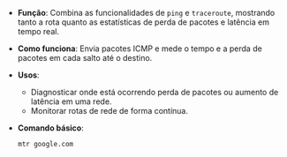 - **Função**: Combina as funcionalidades de `ping` e `traceroute`, mostrando tanto a rota quanto as estatísticas de perda de pacotes e latência em tempo real.
- **Como funciona**: Envia pacotes ICMP e mede o tempo e a perda de pacotes em cada salto até o destino.
- **Usos**:
    - Diagnosticar onde está ocorrendo perda de pacotes ou aumento de latência em uma rede.
    - Monitorar rotas de rede de forma contínua.
- **Comando básico**:

    `mtr google.com`